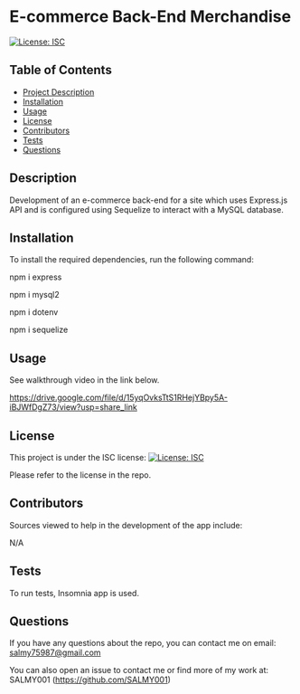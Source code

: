 # E-commerce Back-End Merchandise

[![License: ISC](https://img.shields.io/badge/License-ISC-blue.svg)](https://opensource.org/licenses/ISC)

## Table of Contents

- [Project Description](#Description)
- [Installation](#Installation)
- [Usage](#Usage)
- [License](#License)
- [Contributors](#Contributors)
- [Tests](#Tests)
- [Questions](#Questions)

## Description

Development of an e-commerce back-end for a site which uses Express.js API and is configured using Sequelize to interact with a MySQL database.

## Installation

To install the required dependencies, run the following command:

npm i express

npm i mysql2

npm i dotenv

npm i sequelize

## Usage

See walkthrough video in the link below.

https://drive.google.com/file/d/15yqOvksTtS1RHejYBpy5A-iBJWfDgZ73/view?usp=share_link

## License

This project is under the ISC license:
[![License: ISC](https://img.shields.io/badge/License-ISC-blue.svg)](https://opensource.org/licenses/ISC)

Please refer to the license in the repo.

## Contributors

Sources viewed to help in the development of the app include:

N/A

## Tests

To run tests, Insomnia app is used.

## Questions

If you have any questions about the repo, you can contact me on email: salmy75987@gmail.com

You can also open an issue to contact me or find more of my work at: SALMY001 (https://github.com/SALMY001)
